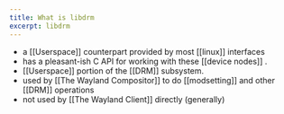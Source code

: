 ```yaml
---
title: What is libdrm
excerpt: libdrm
---
```

 - a [[Userspace]] counterpart provided by most [[linux]] interfaces
- has a pleasant-ish C API for working with these [[device nodes]] .
- [[Userspace]] portion of the [[DRM]] subsystem.
- used by [[The Wayland Compositor]] to do [[modsetting]] and other [[DRM]] operations
- not used by [[The Wayland Client]] directly (generally)